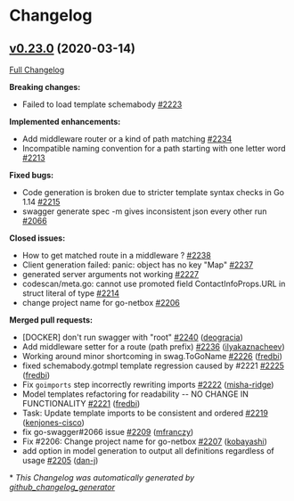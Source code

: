 # Changelog

## [v0.23.0](https://github.com/thetreep/go-swagger/tree/v0.23.0) (2020-03-14)

[Full Changelog](https://github.com/thetreep/go-swagger/compare/v0.22.0...v0.23.0)

**Breaking changes:**

- Failed to load template schemabody [\#2223](https://github.com/thetreep/go-swagger/issues/2223)

**Implemented enhancements:**

- Add middleware router or a kind of path matching [\#2234](https://github.com/thetreep/go-swagger/issues/2234)
- Incompatible naming convention for a path starting with one letter word [\#2213](https://github.com/thetreep/go-swagger/issues/2213)

**Fixed bugs:**

- Code generation is broken due to stricter template syntax checks in Go 1.14 [\#2215](https://github.com/thetreep/go-swagger/issues/2215)
- swagger generate spec -m gives inconsistent json every other run [\#2066](https://github.com/thetreep/go-swagger/issues/2066)

**Closed issues:**

- How to get matched route in a middleware ? [\#2238](https://github.com/thetreep/go-swagger/issues/2238)
- Client generation failed: panic: object has no key "Map" [\#2237](https://github.com/thetreep/go-swagger/issues/2237)
- generated server arguments not working [\#2227](https://github.com/thetreep/go-swagger/issues/2227)
- codescan/meta.go: cannot use promoted field ContactInfoProps.URL in struct literal of type [\#2214](https://github.com/thetreep/go-swagger/issues/2214)
- change project name for go-netbox [\#2206](https://github.com/thetreep/go-swagger/issues/2206)

**Merged pull requests:**

- \[DOCKER\] don't run swagger with "root" [\#2240](https://github.com/thetreep/go-swagger/pull/2240) ([deogracia](https://github.com/deogracia))
- Add middleware setter for a route \(path prefix\) [\#2236](https://github.com/thetreep/go-swagger/pull/2236) ([ilyakaznacheev](https://github.com/ilyakaznacheev))
- Working around minor shortcoming in swag.ToGoName [\#2226](https://github.com/thetreep/go-swagger/pull/2226) ([fredbi](https://github.com/fredbi))
- fixed schemabody.gotmpl template regression caused by \#2221 [\#2225](https://github.com/thetreep/go-swagger/pull/2225) ([fredbi](https://github.com/fredbi))
- Fix `goimports` step incorrectly rewriting imports [\#2222](https://github.com/thetreep/go-swagger/pull/2222) ([misha-ridge](https://github.com/misha-ridge))
- Model templates refactoring for readability -- NO CHANGE IN FUNCTIONALITY [\#2221](https://github.com/thetreep/go-swagger/pull/2221) ([fredbi](https://github.com/fredbi))
- Task: Update template imports to be consistent and ordered [\#2219](https://github.com/thetreep/go-swagger/pull/2219) ([kenjones-cisco](https://github.com/kenjones-cisco))
- fix go-swagger\#2066 issue [\#2209](https://github.com/thetreep/go-swagger/pull/2209) ([mfranczy](https://github.com/mfranczy))
- Fix \#2206: Change project name for go-netbox [\#2207](https://github.com/thetreep/go-swagger/pull/2207) ([kobayashi](https://github.com/kobayashi))
- add option in model generation to output all definitions regardless of usage [\#2205](https://github.com/thetreep/go-swagger/pull/2205) ([dan-j](https://github.com/dan-j))



\* *This Changelog was automatically generated by [github_changelog_generator](https://github.com/github-changelog-generator/github-changelog-generator)*
